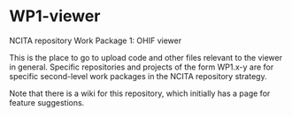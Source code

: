 # WP1-viewer
NCITA repository Work Package 1: OHIF viewer

This is the place to go to upload code and other files relevant to the viewer in general. Specific repositories and projects of the form WP1.x-y are for specific second-level work packages in the NCITA repository strategy.

Note that there is a wiki for this repository, which initially has a page for feature suggestions.
